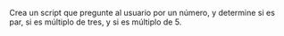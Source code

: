 Crea un script que pregunte al usuario por un número, y determine si es par, si es múltiplo de tres, y si es múltiplo de 5.